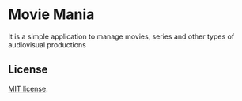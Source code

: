 # Movie Mania #
It is a simple application to manage movies, series and other types of audiovisual productions

## License

 [MIT license](https://opensource.org/licenses/MIT).
